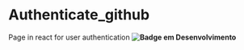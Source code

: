 # Authenticate_github
Page in react for user authentication
**![Badge em Desenvolvimento](http://img.shields.io/static/v1?label=STATUS&message=EM%20DESENVOLVIMENTO&color=GREEN&style=for-the-badge)**

